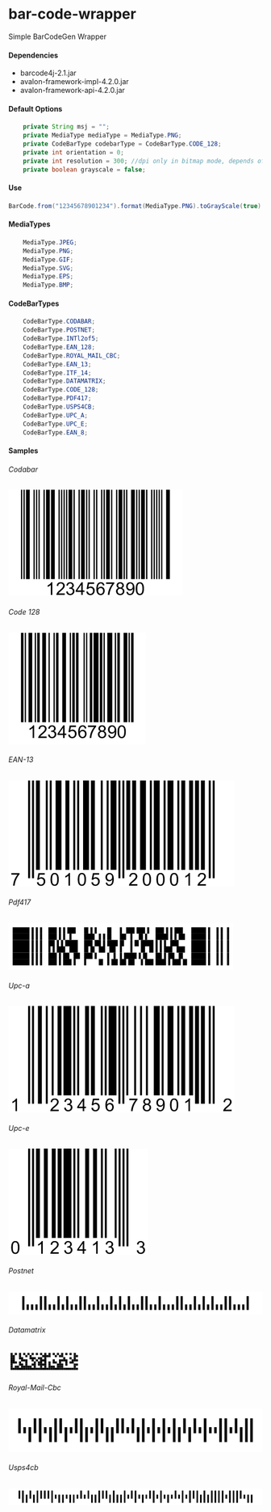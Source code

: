 bar-code-wrapper
================

Simple BarCodeGen Wrapper

#### Dependencies

* barcode4j-2.1.jar
* avalon-framework-impl-4.2.0.jar
* avalon-framework-api-4.2.0.jar

#### Default Options

```java
    private String msj = "";
    private MediaType mediaType = MediaType.PNG;
    private CodeBarType codebarType = CodeBarType.CODE_128;
    private int orientation = 0;
    private int resolution = 300; //dpi only in bitmap mode, depends of MediaType value
    private boolean grayscale = false;
```

#### Use

```java
BarCode.from("12345678901234").format(MediaType.PNG).toGrayScale(true).type(CodeBarType.CODE_128).stream();
```

#### MediaTypes
```java
    MediaType.JPEG;
    MediaType.PNG;
    MediaType.GIF;
    MediaType.SVG;
    MediaType.EPS;
    MediaType.BMP;
```

#### CodeBarTypes
```java
    CodeBarType.CODABAR;
    CodeBarType.POSTNET;
    CodeBarType.INTl2of5;
    CodeBarType.EAN_128;
    CodeBarType.ROYAL_MAIL_CBC;
    CodeBarType.EAN_13;
    CodeBarType.ITF_14;
    CodeBarType.DATAMATRIX;
    CodeBarType.CODE_128;
    CodeBarType.PDF417;
    CodeBarType.USPS4CB;
    CodeBarType.UPC_A;
    CodeBarType.UPC_E;
    CodeBarType.EAN_8;
```

#### Samples

###### Codabar
![Alt text](/src/main/java/net/lalotech/barcode/samples/codabar.png)

###### Code 128
![Alt text](/src/main/java/net/lalotech/barcode/samples/code_128.png)

###### EAN-13
![Alt text](/src/main/java/net/lalotech/barcode/samples/ean_13.png)

###### Pdf417
![Alt text](/src/main/java/net/lalotech/barcode/samples/pdf417.png)

###### Upc-a
![Alt text](/src/main/java/net/lalotech/barcode/samples/upc_a.png)

###### Upc-e
![Alt text](/src/main/java/net/lalotech/barcode/samples/upc_e.png)

###### Postnet
![Alt text](/src/main/java/net/lalotech/barcode/samples/postnet.png)

###### Datamatrix
![Alt text](/src/main/java/net/lalotech/barcode/samples/datamatrix.png)

###### Royal-Mail-Cbc
![Alt text](/src/main/java/net/lalotech/barcode/samples/royal_mail_cbc.png)

###### Usps4cb
![Alt text](/src/main/java/net/lalotech/barcode/samples/usps4cb.png)

